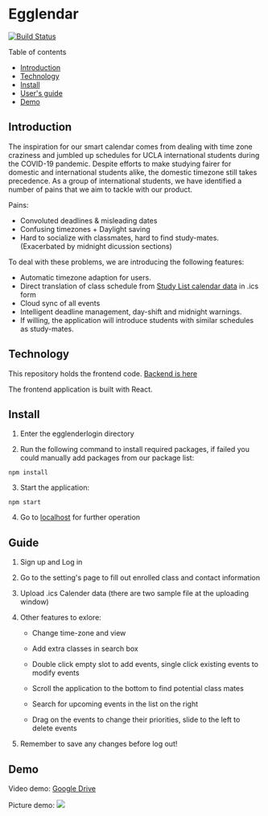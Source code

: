 # Egglendar

[![Build Status](https://travis-ci.org/Clumsyndicate/Smart-Calendar-Frontend.svg?branch=main)](https://travis-ci.org/Clumsyndicate/Smart-Calendar-Frontend)

Table of contents
  * [Introduction](#introduction)
  * [Technology](#technology)
  * [Install](#install)
  * [User's guide](#guide)
  * [Demo](#demo)

## Introduction

The inspiration for our smart calendar comes from dealing with time zone craziness and jumbled up schedules for UCLA international students during the COVID-19 pandemic. Despite efforts to make studying fairer for domestic and international students alike, the domestic timezone still takes precedence. As a group of international students, we have identified a number of pains that we aim to tackle with our product. 

Pains:
 - Convoluted deadlines & misleading dates
 - Confusing timezones + Daylight saving 
 - Hard to socialize with classmates, hard to find study-mates. (Exacerbated by midnight dicussion sections)

To deal with these problems, we are introducing the following features:
 - Automatic timezone adaption for users.
 - Direct translation of class schedule from [Study List calendar data](https://be.my.ucla.edu/studylist.aspx) in .ics form
 - Cloud sync of all events
 - Intelligent deadline management, day-shift and midnight warnings. 
 - If willing, the application will introduce students with similar schedules as study-mates.

## Technology 

This repository holds the frontend code. [Backend is here](https://github.com/Clumsyndicate/Smart-Calendar-backend)

The frontend application is built with React.

## Install
1. Enter the egglenderlogin directory

2. Run the following command to install required packages, if failed you could manually add packages from our package list:
```shell
npm install
```

3. Start the application:
```shell
npm start
```

4. Go to [localhost](http://localhost:3000) for further operation
    
## Guide
1. Sign up and Log in 

2. Go to the setting's page to fill out enrolled class and contact information

3. Upload .ics Calender data (there are two sample file at the uploading window)

4. Other features to exlore:

   - Change time-zone and view
   
   - Add extra classes in search box
   
   - Double click empty slot to add events, single click existing events to modify events
   
   - Scroll the application to the bottom to find potential class mates
   
   - Search for upcoming events in the list on the right
   
   - Drag on the events to change their priorities, slide to the left to delete events

5. Remember to save any changes before log out!


## Demo
Video demo: [Google Drive](https://drive.google.com/file/d/1_t6Gnqz54lKaGFfyz4KL6iMkViSJuwAr/view?usp=sharing)

Picture demo:
![](https://github.com/Clumsyndicate/Smart-Calendar-Frontend/blob/main/egglenderlogin/src/calendar-layout/Demo.png)
